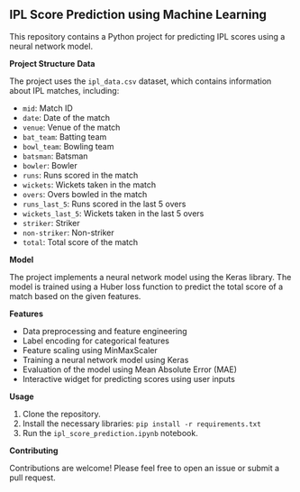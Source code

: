 ## IPL Score Prediction using Machine Learning

This repository contains a Python project for predicting IPL scores using a neural network model. 

**Project Structure**
**Data**

The project uses the `ipl_data.csv` dataset, which contains information about IPL matches, including:

- `mid`: Match ID
- `date`: Date of the match
- `venue`: Venue of the match
- `bat_team`: Batting team
- `bowl_team`: Bowling team
- `batsman`: Batsman
- `bowler`: Bowler
- `runs`: Runs scored in the match
- `wickets`: Wickets taken in the match
- `overs`: Overs bowled in the match
- `runs_last_5`: Runs scored in the last 5 overs
- `wickets_last_5`: Wickets taken in the last 5 overs
- `striker`: Striker
- `non-striker`: Non-striker
- `total`: Total score of the match

**Model**

The project implements a neural network model using the Keras library. The model is trained using a Huber loss function to predict the total score of a match based on the given features.

**Features**

- Data preprocessing and feature engineering
- Label encoding for categorical features
- Feature scaling using MinMaxScaler
- Training a neural network model using Keras
- Evaluation of the model using Mean Absolute Error (MAE)
- Interactive widget for predicting scores using user inputs

**Usage**

1. Clone the repository.
2. Install the necessary libraries: `pip install -r requirements.txt`
3. Run the `ipl_score_prediction.ipynb` notebook.

**Contributing**

Contributions are welcome! Please feel free to open an issue or submit a pull request.
